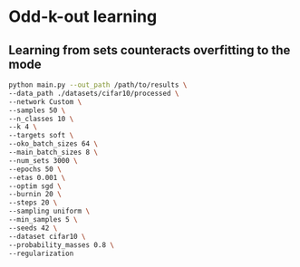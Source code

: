 # Odd-k-out learning

## Learning from sets counteracts overfitting to the mode


```bash
python main.py --out_path /path/to/results \
--data_path ./datasets/cifar10/processed \
--network Custom \
--samples 50 \
--n_classes 10 \
--k 4 \
--targets soft \
--oko_batch_sizes 64 \
--main_batch_sizes 8 \
--num_sets 3000 \
--epochs 50 \
--etas 0.001 \
--optim sgd \
--burnin 20 \
--steps 20 \
--sampling uniform \
--min_samples 5 \
--seeds 42 \
--dataset cifar10 \
--probability_masses 0.8 \
--regularization 
```
